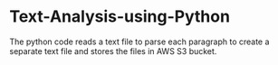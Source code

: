 # Text-Analysis-using-Python
The python code reads a text file to parse each paragraph to create a separate text file and stores the files in AWS S3 bucket.
